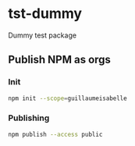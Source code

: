 # tst-dummy
Dummy test package

## Publish NPM as orgs

### Init

```bash
npm init --scope=guillaumeisabelle

```

### Publishing

```bash
npm publish --access public
```

